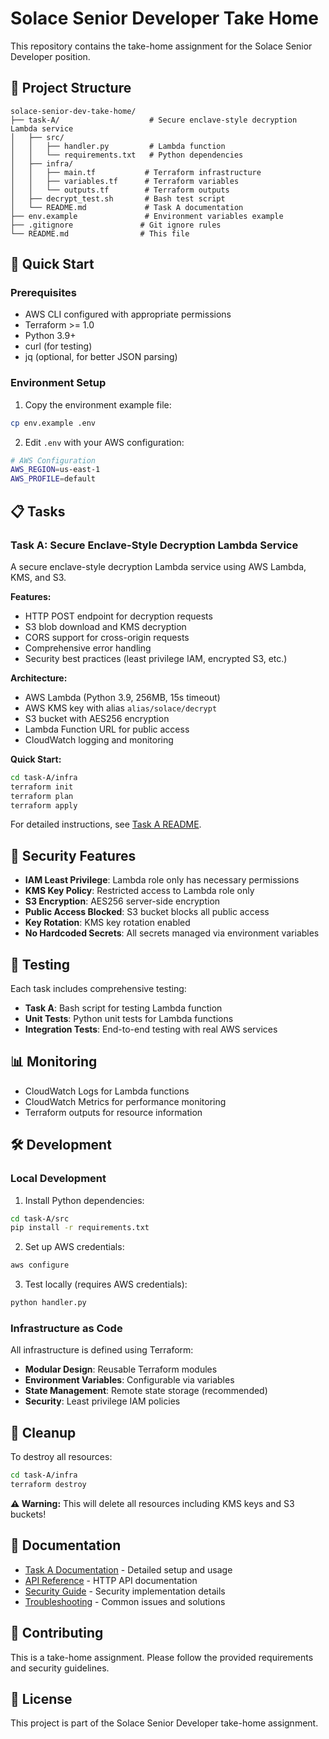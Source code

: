 # Solace Senior Developer Take Home

This repository contains the take-home assignment for the Solace Senior Developer position.

## 📁 Project Structure

```
solace-senior-dev-take-home/
├── task-A/                    # Secure enclave-style decryption Lambda service
│   ├── src/
│   │   ├── handler.py         # Lambda function
│   │   └── requirements.txt   # Python dependencies
│   ├── infra/
│   │   ├── main.tf           # Terraform infrastructure
│   │   ├── variables.tf      # Terraform variables
│   │   └── outputs.tf        # Terraform outputs
│   ├── decrypt_test.sh       # Bash test script
│   └── README.md             # Task A documentation
├── env.example               # Environment variables example
├── .gitignore               # Git ignore rules
└── README.md                # This file
```

## 🚀 Quick Start

### Prerequisites

- AWS CLI configured with appropriate permissions
- Terraform >= 1.0
- Python 3.9+
- curl (for testing)
- jq (optional, for better JSON parsing)

### Environment Setup

1. Copy the environment example file:
```bash
cp env.example .env
```

2. Edit `.env` with your AWS configuration:
```bash
# AWS Configuration
AWS_REGION=us-east-1
AWS_PROFILE=default
```

## 📋 Tasks

### Task A: Secure Enclave-Style Decryption Lambda Service

A secure enclave-style decryption Lambda service using AWS Lambda, KMS, and S3.

**Features:**
- HTTP POST endpoint for decryption requests
- S3 blob download and KMS decryption
- CORS support for cross-origin requests
- Comprehensive error handling
- Security best practices (least privilege IAM, encrypted S3, etc.)

**Architecture:**
- AWS Lambda (Python 3.9, 256MB, 15s timeout)
- AWS KMS key with alias `alias/solace/decrypt`
- S3 bucket with AES256 encryption
- Lambda Function URL for public access
- CloudWatch logging and monitoring

**Quick Start:**
```bash
cd task-A/infra
terraform init
terraform plan
terraform apply
```

For detailed instructions, see [Task A README](task-A/README.md).

## 🔐 Security Features

- **IAM Least Privilege**: Lambda role only has necessary permissions
- **KMS Key Policy**: Restricted access to Lambda role only
- **S3 Encryption**: AES256 server-side encryption
- **Public Access Blocked**: S3 bucket blocks all public access
- **Key Rotation**: KMS key rotation enabled
- **No Hardcoded Secrets**: All secrets managed via environment variables

## 🧪 Testing

Each task includes comprehensive testing:

- **Task A**: Bash script for testing Lambda function
- **Unit Tests**: Python unit tests for Lambda functions
- **Integration Tests**: End-to-end testing with real AWS services

## 📊 Monitoring

- CloudWatch Logs for Lambda functions
- CloudWatch Metrics for performance monitoring
- Terraform outputs for resource information

## 🛠️ Development

### Local Development

1. Install Python dependencies:
```bash
cd task-A/src
pip install -r requirements.txt
```

2. Set up AWS credentials:
```bash
aws configure
```

3. Test locally (requires AWS credentials):
```bash
python handler.py
```

### Infrastructure as Code

All infrastructure is defined using Terraform:

- **Modular Design**: Reusable Terraform modules
- **Environment Variables**: Configurable via variables
- **State Management**: Remote state storage (recommended)
- **Security**: Least privilege IAM policies

## 🧹 Cleanup

To destroy all resources:

```bash
cd task-A/infra
terraform destroy
```

**⚠️ Warning:** This will delete all resources including KMS keys and S3 buckets!

## 📝 Documentation

- [Task A Documentation](task-A/README.md) - Detailed setup and usage
- [API Reference](task-A/README.md#api-reference) - HTTP API documentation
- [Security Guide](task-A/README.md#security-features) - Security implementation details
- [Troubleshooting](task-A/README.md#troubleshooting) - Common issues and solutions

## 🤝 Contributing

This is a take-home assignment. Please follow the provided requirements and security guidelines.

## 📄 License

This project is part of the Solace Senior Developer take-home assignment. 
